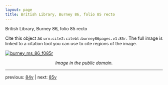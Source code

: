 ```yaml
---
layout: page
title: British Library, Burney 86, folio 85 recto
---
```


British Library, Burney 86, folio 85 recto

Cite this object as `urn:cite2:citebl:burney86pages.v1:85r`.  The full image is linked to a citation tool you can use to cite regions of the image.

[![burney_ms_86_f085r](http://www.homermultitext.org/iipsrv?IIIF=/project/homer/pyramidal/deepzoom/citebl/burney86imgs/v1/burney_ms_86_f085r.tif/full/800,/0/default.jpg)](http://www.homermultitext.org/ict2/?urn=urn:cite2:citebl:burney86imgs.v1:burney_ms_86_f085r) 

<p style="text-align: center; font-style: italic;">Image in the public domain.</p>

---

previous: [84v](../84v/) | next: [85v](../85v/)